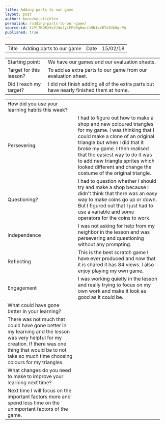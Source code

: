 ```yaml
---
title: Adding parts to our game
layout: post
author: barnaby.sticklen
permalink: /adding-parts-to-our-game/
source-id: 1zPlTKQPz9xVJdulyiFPe9gKmcshHN1xxRTx04kDq-PA
published: true
---
```

<table>
  <tr>
    <td>Title</td>
    <td>Adding parts to our game</td>
    <td>Date</td>
    <td>15/02/18</td>
  </tr>
</table>


<table>
  <tr>
    <td>Starting point:</td>
    <td>We have our games and our evaluation sheets.</td>
  </tr>
  <tr>
    <td>Target for this lesson?</td>
    <td>To add as extra parts to our game from our evaluation sheet.</td>
  </tr>
  <tr>
    <td>Did I reach my target? </td>
    <td>I did not finish adding all of the extra parts but have nearly finished them at home.</td>
  </tr>
</table>


<table>
  <tr>
    <td>How did you use your learning habits this week?</td>
    <td></td>
  </tr>
  <tr>
    <td>Persevering</td>
    <td>I had to figure out how to make a shop and new coloured triangles for my game. I was thinking that I could make a clone of an original triangle but when I did that it broke my game. I then realised that the easiest way to do it was to add new triangle sprites which looked different and change the costume of the original triangle.</td>
  </tr>
  <tr>
    <td>Questioning?</td>
    <td>I had to question whether I should try and make a shop because I didn't think that there was an easy way to make coins go up or down. But I figured out that I just had to use a variable and some operators for the coins to work. </td>
  </tr>
  <tr>
    <td>Independence</td>
    <td>I was not asking for help from my neighbor in the lesson and was persevering and questioning without any prompting. </td>
  </tr>
  <tr>
    <td>Reflecting</td>
    <td>This is the best scratch game I have ever produced and now that it is shared it has 84 views. I also enjoy playing my own game.</td>
  </tr>
  <tr>
    <td>Engagement</td>
    <td>I was working quietly in the lesson and really trying to focus on my own work and make it look as good as it could be.</td>
  </tr>
  <tr>
    <td>What could have gone better in your learning?</td>
    <td></td>
  </tr>
  <tr>
    <td>There was not much that could have gone better in my learning and the lesson was very helpful for my creation. If there was one thing that would be to not take so much time choosing colours for my triangles.</td>
    <td></td>
  </tr>
  <tr>
    <td>What changes do you need to make to improve your learning next time?</td>
    <td></td>
  </tr>
  <tr>
    <td>Next time I will focus on the important factors more and spend less time on the unimportant factors of the game.</td>
    <td></td>
  </tr>
</table>


